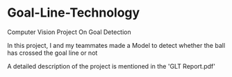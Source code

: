 # Goal-Line-Technology
Computer Vision Project On Goal Detection

In this project, I and my teammates made a Model to detect whether the ball has crossed the goal line or not

A detailed description of the project is mentioned in the 'GLT Report.pdf'
